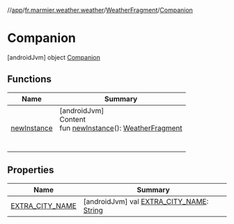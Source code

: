 //[app](../../../../index.md)/[fr.marmier.weather.weather](../../index.md)/[WeatherFragment](../index.md)/[Companion](index.md)



# Companion  
 [androidJvm] object [Companion](index.md)   


## Functions  
  
|  Name |  Summary | 
|---|---|
| <a name="fr.marmier.weather.weather/WeatherFragment.Companion/newInstance/#/PointingToDeclaration/"></a>[newInstance](new-instance.md)| <a name="fr.marmier.weather.weather/WeatherFragment.Companion/newInstance/#/PointingToDeclaration/"></a>[androidJvm]  <br>Content  <br>fun [newInstance](new-instance.md)(): [WeatherFragment](../index.md)  <br><br><br>|


## Properties  
  
|  Name |  Summary | 
|---|---|
| <a name="fr.marmier.weather.weather/WeatherFragment.Companion/EXTRA_CITY_NAME/#/PointingToDeclaration/"></a>[EXTRA_CITY_NAME](-e-x-t-r-a_-c-i-t-y_-n-a-m-e.md)| <a name="fr.marmier.weather.weather/WeatherFragment.Companion/EXTRA_CITY_NAME/#/PointingToDeclaration/"></a> [androidJvm] val [EXTRA_CITY_NAME](-e-x-t-r-a_-c-i-t-y_-n-a-m-e.md): [String](https://kotlinlang.org/api/latest/jvm/stdlib/kotlin/-string/index.html)   <br>|

